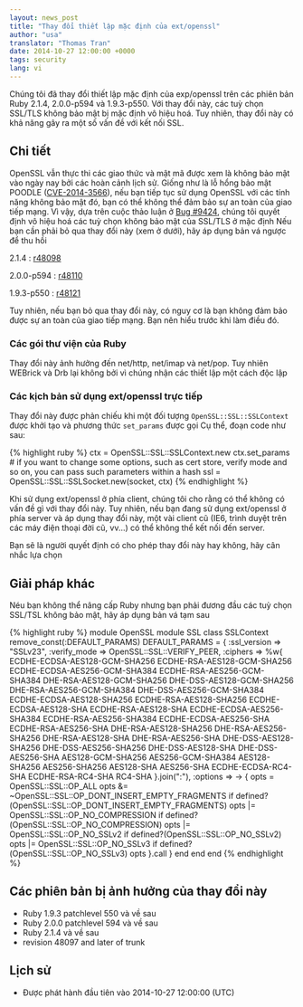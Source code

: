 ```yaml
---
layout: news_post
title: "Thay đổi thiết lập mặc định của ext/openssl"
author: "usa"
translator: "Thomas Tran"
date: 2014-10-27 12:00:00 +0000
tags: security
lang: vi
---
```


Chúng tôi đã thay đổi thiết lập mặc định của exp/openssl trên các phiên bản Ruby 2.1.4, 2.0.0-p594 và 1.9.3-p550. Với thay đổi này, các tuỳ chọn SSL/TLS không bảo mật bị mặc định vô hiệu hoá. Tuy nhiên, thay đổi này có khả năng gây ra một số vấn đề với kết nối SSL.


## Chi tiết

OpenSSL vẫn thực thi các giao thức và mật mã được xem là không bảo mật vào ngày nay bởi các hoàn cảnh lịch sử.
Giống như là lỗ hổng bảo mật POODLE ([CVE-2014-3566](http://cve.mitre.org/cgi-bin/cvename.cgi?name=CVE-2014-3566)), nếu bạn tiếp tục sử dụng OpenSSL với các tính năng không bảo mật đó, bạn có thể không thể đảm bảo sự an toàn của giao tiếp mạng.
Vì vậy, dựa trên cuộc thảo luận ở [Bug #9424](https://bugs.ruby-lang.org/issues/9424), chúng tôi quyết định vô hiệu hoá các tuỳ chọn không bảo mật của SSL/TLS ở mặc định
Nếu bạn cần phải bỏ qua thay đổi này (xem ở dưới), hãy áp dụng bản vá ngược để thu hồi  

2.1.4
: [r48098](http://svn.ruby-lang.org/cgi-bin/viewvc.cgi?revision=48098&view=revision)

2.0.0-p594
: [r48110](http://svn.ruby-lang.org/cgi-bin/viewvc.cgi?revision=48110&view=revision)

1.9.3-p550
: [r48121](http://svn.ruby-lang.org/cgi-bin/viewvc.cgi?revision=48121&view=revision)

Tuy nhiên, nếu bạn bỏ qua thay đổi này, có nguy cơ là bạn không đảm bảo được sự an toàn của giao tiếp mạng.
Bạn nên hiểu trước khi làm điều đó.

### Các gói thư viện của Ruby

Thay đổi này ảnh hưởng đến net/http, net/imap và net/pop. 
Tuy nhiên WEBrick và Drb lại không bởi vì chúng nhận các thiết lập một cách độc lập

### Các kịch bản sử dụng ext/openssl trực tiếp

Thay đổi này được phản chiếu khi một đối tượng `OpenSSL::SSL::SSLContext` được khởi tạo và phương thức `set_params` được gọi
Cụ thể, đoạn code như sau:

{% highlight ruby %}
ctx = OpenSSL::SSL::SSLContext.new
ctx.set_params  # if you want to change some options, such as cert store, verify mode and so on, you can pass such parameters within a hash
ssl = OpenSSL::SSL::SSLSocket.new(socket, ctx)
{% endhighlight %}

Khi sử dụng ext/openssl ở phía client, chúng tôi cho rằng có thể không có vấn đề gì với thay đổi này. Tuy nhiên, nếu bạn đang sử dụng ext/openssl ở phía server và áp dụng thay đổi này, một vài client cũ (IE6, trình duyệt trên các máy điện thoại đời cũ, vv...) có thể không thể kết nối đến server.

Bạn sẽ là người quyết định có cho phép thay đổi này hay không, hãy cân nhắc lựa chọn

## Giải pháp khác

Néu bạn không thể nâng cấp Ruby nhưng bạn phải đương đầu các tuỳ chọn SSL/TSL không bảo mật, hãy áp dụng bản vá tạm sau

{% highlight ruby %}
module OpenSSL
  module SSL
    class SSLContext
      remove_const(:DEFAULT_PARAMS)
      DEFAULT_PARAMS = {
        :ssl_version => "SSLv23",
        :verify_mode => OpenSSL::SSL::VERIFY_PEER,
        :ciphers => %w{
          ECDHE-ECDSA-AES128-GCM-SHA256
          ECDHE-RSA-AES128-GCM-SHA256
          ECDHE-ECDSA-AES256-GCM-SHA384
          ECDHE-RSA-AES256-GCM-SHA384
          DHE-RSA-AES128-GCM-SHA256
          DHE-DSS-AES128-GCM-SHA256
          DHE-RSA-AES256-GCM-SHA384
          DHE-DSS-AES256-GCM-SHA384
          ECDHE-ECDSA-AES128-SHA256
          ECDHE-RSA-AES128-SHA256
          ECDHE-ECDSA-AES128-SHA
          ECDHE-RSA-AES128-SHA
          ECDHE-ECDSA-AES256-SHA384
          ECDHE-RSA-AES256-SHA384
          ECDHE-ECDSA-AES256-SHA
          ECDHE-RSA-AES256-SHA
          DHE-RSA-AES128-SHA256
          DHE-RSA-AES256-SHA256
          DHE-RSA-AES128-SHA
          DHE-RSA-AES256-SHA
          DHE-DSS-AES128-SHA256
          DHE-DSS-AES256-SHA256
          DHE-DSS-AES128-SHA
          DHE-DSS-AES256-SHA
          AES128-GCM-SHA256
          AES256-GCM-SHA384
          AES128-SHA256
          AES256-SHA256
          AES128-SHA
          AES256-SHA
          ECDHE-ECDSA-RC4-SHA
          ECDHE-RSA-RC4-SHA
          RC4-SHA
        }.join(":"),
        :options => -> {
          opts = OpenSSL::SSL::OP_ALL
          opts &= ~OpenSSL::SSL::OP_DONT_INSERT_EMPTY_FRAGMENTS if defined?(OpenSSL::SSL::OP_DONT_INSERT_EMPTY_FRAGMENTS)
          opts |= OpenSSL::SSL::OP_NO_COMPRESSION if defined?(OpenSSL::SSL::OP_NO_COMPRESSION)
          opts |= OpenSSL::SSL::OP_NO_SSLv2 if defined?(OpenSSL::SSL::OP_NO_SSLv2)
          opts |= OpenSSL::SSL::OP_NO_SSLv3 if defined?(OpenSSL::SSL::OP_NO_SSLv3)
          opts
        }.call
      }
    end
  end
end
{% endhighlight %}

## Các phiên bản bị ảnh hưởng của thay đổi này

* Ruby 1.9.3 patchlevel 550 và về sau
* Ruby 2.0.0 patchlevel 594 và về sau
* Ruby 2.1.4 và về sau
* revision 48097 and later of trunk

## Lịch sử

* Được phát hành đầu tiên vào 2014-10-27 12:00:00 (UTC)
